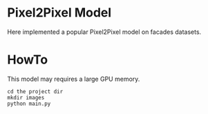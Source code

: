 # Pixel2Pixel Model

Here implemented a popular Pixel2Pixel model on facades datasets.


# HowTo
This model may requires a large GPU memory.

```
cd the project dir
mkdir images
python main.py
```
